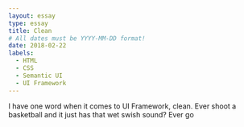 ```yaml
---
layout: essay
type: essay
title: Clean
# All dates must be YYYY-MM-DD format!
date: 2018-02-22
labels:
  - HTML
  - CSS
  - Semantic UI
  - UI Framework
---
```


I have one word when it comes to UI Framework, clean. Ever shoot a basketball and it just has that wet swish sound? Ever go
